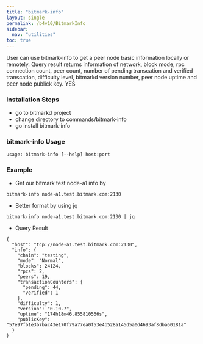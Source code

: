 ```yaml
---
title: "bitmark-info"
layout: single
permalink: /b4v10/BitmarkInfo
sidebar:
  nav: "utilities"
toc: true
---
```


User can use bitmark-info to get a peer node basic information locally or remotely. Query result returns information of network, block mode, rpc connection count, peer count, number of pending transcation and verified transcation, difficulty level, bitmarkd version number, peer node uptime and peer node publick key.  YES

### Installation Steps

+ go to bitmarkd project
+ change directory to commands/bitmark-info
+ go install bitmark-info

### bitmark-info Usage

```
usage: bitmark-info [--help] host:port
```

### Example 

+  Get our bitmark test node-a1 info by

```
bitmark-info node-a1.test.bitmark.com:2130
```

+ Better format by using jq

```
bitmark-info node-a1.test.bitmark.com:2130 | jq
```

+ Query Result

```
{
  "host": "tcp://node-a1.test.bitmark.com:2130",
  "info": {
    "chain": "testing",
    "mode": "Normal",
    "blocks": 24124,
    "rpcs": 2,
    "peers": 19,
    "transactionCounters": {
      "pending": 44,
      "verified": 1
    },
    "difficulty": 1,
    "version": "0.10.7",
    "uptime": "174h18m46.855810566s",
    "publicKey": "57e97fb1e3b7bac43e170f79a77ea0f53e4b528a145d5a0d4693af8dba60181a"
  }
}

```